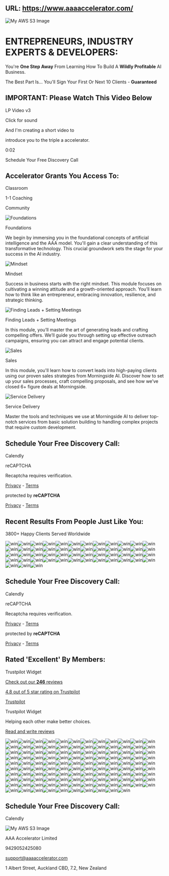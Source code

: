 URL: https://www.aaaaccelerator.com/
---
![My AWS S3 Image](https://www.aaaaccelerator.com/_next/image?url=https%3A%2F%2Faaaaccelerator.s3.amazonaws.com%2Faaaccelerator.png&w=640&q=75)

# ENTREPRENEURS, INDUSTRY EXPERTS & DEVELOPERS:

You're **One Step Away** From Learning How To Build A **Wildly Profitable** AI Business.

The Best Part Is... You'll Sign Your First Or Next 10 Clients - **Guaranteed**

## IMPORTANT: Please Watch This Video Below

LP Video v3

Click for sound

And I'm creating a short video to

introduce you to the triple a accelerator.

0:02

Schedule Your Free Discovery Call

## Accelerator Grants You Access To:

Classroom

1-1 Coaching

Community

![Foundations](https://www.aaaaccelerator.com/_next/image?url=https%3A%2F%2Faaaaccelerator.s3.amazonaws.com%2Fstripes.png&w=64&q=75)

Foundations

We begin by immersing you in the foundational concepts of artificial intelligence and the AAA model. You'll gain a clear understanding of this transformative technology. This crucial groundwork sets the stage for your success in the AI industry.

![Mindset](https://www.aaaaccelerator.com/_next/image?url=https%3A%2F%2Faaaaccelerator.s3.amazonaws.com%2Fstripes.png&w=64&q=75)

Mindset

Success in business starts with the right mindset. This module focuses on cultivating a winning attitude and a growth-oriented approach. You’ll learn how to think like an entrepreneur, embracing innovation, resilience, and strategic thinking.

![Finding Leads + Setting Meetings](https://www.aaaaccelerator.com/_next/image?url=https%3A%2F%2Faaaaccelerator.s3.amazonaws.com%2Fstripes.png&w=64&q=75)

Finding Leads + Setting Meetings

In this module, you’ll master the art of generating leads and crafting compelling offers. We’ll guide you through setting up effective outreach campaigns, ensuring you can attract and engage potential clients.

![Sales](https://www.aaaaccelerator.com/_next/image?url=https%3A%2F%2Faaaaccelerator.s3.amazonaws.com%2Fstripes.png&w=64&q=75)

Sales

In this module, you'll learn how to convert leads into high-paying clients using our proven sales strategies from Morningside AI. Discover how to set up your sales processes, craft compelling proposals, and see how we’ve closed 6+ figure deals at Morningside.

![Service Delivery](https://www.aaaaccelerator.com/_next/image?url=https%3A%2F%2Faaaaccelerator.s3.amazonaws.com%2Fstripes.png&w=64&q=75)

Service Delivery

Master the tools and techniques we use at Morningside AI to deliver top-notch services from basic solution building to handling complex projects that require custom development.

## Schedule Your Free Discovery Call:

Calendly

reCAPTCHA

Recaptcha requires verification.

[Privacy](https://www.google.com/intl/en/policies/privacy/) \- [Terms](https://www.google.com/intl/en/policies/terms/)

protected by **reCAPTCHA**

[Privacy](https://www.google.com/intl/en/policies/privacy/) \- [Terms](https://www.google.com/intl/en/policies/terms/)

## Recent Results From People Just Like You:

3800+ Happy Clients Served Worldwide

![win](https://www.aaaaccelerator.com/_next/image?url=https%3A%2F%2Faaaaccelerator.s3.us-east-1.amazonaws.com%2FWin%2B%252349.png&w=1080&q=75)![win](https://www.aaaaccelerator.com/_next/image?url=https%3A%2F%2Faaaaccelerator.s3.us-east-1.amazonaws.com%2FWin%2B%252350.png&w=1080&q=75)![win](https://www.aaaaccelerator.com/_next/image?url=https%3A%2F%2Faaaaccelerator.s3.us-east-1.amazonaws.com%2FWin%2B%252351.png&w=1080&q=75)![win](https://www.aaaaccelerator.com/_next/image?url=https%3A%2F%2Faaaaccelerator.s3.us-east-1.amazonaws.com%2FWin%2B%252352.png&w=1080&q=75)![win](https://www.aaaaccelerator.com/_next/image?url=https%3A%2F%2Faaaaccelerator.s3.us-east-1.amazonaws.com%2FWin%2B%25231.png&w=1080&q=75)![win](https://www.aaaaccelerator.com/_next/image?url=https%3A%2F%2Faaaaccelerator.s3.us-east-1.amazonaws.com%2FWin%2B%25232.png&w=1080&q=75)![win](https://www.aaaaccelerator.com/_next/image?url=https%3A%2F%2Faaaaccelerator.s3.us-east-1.amazonaws.com%2FWin%2B%25233.png&w=1080&q=75)![win](https://www.aaaaccelerator.com/_next/image?url=https%3A%2F%2Faaaaccelerator.s3.us-east-1.amazonaws.com%2FWin%2B%25234.png&w=1080&q=75)![win](https://www.aaaaccelerator.com/_next/image?url=https%3A%2F%2Faaaaccelerator.s3.us-east-1.amazonaws.com%2FWin%2B%25235.png&w=1080&q=75)![win](https://www.aaaaccelerator.com/_next/image?url=https%3A%2F%2Faaaaccelerator.s3.us-east-1.amazonaws.com%2FWin%2B%25236.png&w=1080&q=75)![win](https://www.aaaaccelerator.com/_next/image?url=https%3A%2F%2Faaaaccelerator.s3.us-east-1.amazonaws.com%2FWin%2B%25237.png&w=1080&q=75)![win](https://www.aaaaccelerator.com/_next/image?url=https%3A%2F%2Faaaaccelerator.s3.us-east-1.amazonaws.com%2FWin%2B%25238.png&w=1080&q=75)![win](https://www.aaaaccelerator.com/_next/image?url=https%3A%2F%2Faaaaccelerator.s3.us-east-1.amazonaws.com%2FWin%2B%25239.png&w=1080&q=75)![win](https://www.aaaaccelerator.com/_next/image?url=https%3A%2F%2Faaaaccelerator.s3.us-east-1.amazonaws.com%2FWin%2B%252310.png&w=1080&q=75)![win](https://www.aaaaccelerator.com/_next/image?url=https%3A%2F%2Faaaaccelerator.s3.us-east-1.amazonaws.com%2FWin%2B%252311.png&w=1080&q=75)![win](https://www.aaaaccelerator.com/_next/image?url=https%3A%2F%2Faaaaccelerator.s3.us-east-1.amazonaws.com%2FWin%2B%252312.png&w=1080&q=75)![win](https://www.aaaaccelerator.com/_next/image?url=https%3A%2F%2Faaaaccelerator.s3.us-east-1.amazonaws.com%2FWin%2B%252313.png&w=1080&q=75)![win](https://www.aaaaccelerator.com/_next/image?url=https%3A%2F%2Faaaaccelerator.s3.us-east-1.amazonaws.com%2FWin%2B%252314.png&w=1080&q=75)![win](https://www.aaaaccelerator.com/_next/image?url=https%3A%2F%2Faaaaccelerator.s3.us-east-1.amazonaws.com%2FWin%2B%252315.png&w=1080&q=75)![win](https://www.aaaaccelerator.com/_next/image?url=https%3A%2F%2Faaaaccelerator.s3.us-east-1.amazonaws.com%2FWin%2B%252316.png&w=1080&q=75)![win](https://www.aaaaccelerator.com/_next/image?url=https%3A%2F%2Faaaaccelerator.s3.us-east-1.amazonaws.com%2FWin%2B%252317.png&w=1080&q=75)![win](https://www.aaaaccelerator.com/_next/image?url=https%3A%2F%2Faaaaccelerator.s3.us-east-1.amazonaws.com%2FWin%2B%252318.png&w=1080&q=75)![win](https://www.aaaaccelerator.com/_next/image?url=https%3A%2F%2Faaaaccelerator.s3.us-east-1.amazonaws.com%2FWin%2B%252319.png&w=1080&q=75)![win](https://www.aaaaccelerator.com/_next/image?url=https%3A%2F%2Faaaaccelerator.s3.us-east-1.amazonaws.com%2FWin%2B%252320.png&w=1080&q=75)![win](https://www.aaaaccelerator.com/_next/image?url=https%3A%2F%2Faaaaccelerator.s3.us-east-1.amazonaws.com%2FWin%2B%252321.png&w=1080&q=75)![win](https://www.aaaaccelerator.com/_next/image?url=https%3A%2F%2Faaaaccelerator.s3.us-east-1.amazonaws.com%2FWin%2B%252322.png&w=1080&q=75)![win](https://www.aaaaccelerator.com/_next/image?url=https%3A%2F%2Faaaaccelerator.s3.us-east-1.amazonaws.com%2FWin%2B%252323.png&w=1080&q=75)![win](https://www.aaaaccelerator.com/_next/image?url=https%3A%2F%2Faaaaccelerator.s3.us-east-1.amazonaws.com%2FWin%2B%252324.png&w=1080&q=75)![win](https://www.aaaaccelerator.com/_next/image?url=https%3A%2F%2Faaaaccelerator.s3.us-east-1.amazonaws.com%2FWin%2B%252325.png&w=1080&q=75)![win](https://www.aaaaccelerator.com/_next/image?url=https%3A%2F%2Faaaaccelerator.s3.us-east-1.amazonaws.com%2FWin%2B%252326.png&w=1080&q=75)![win](https://www.aaaaccelerator.com/_next/image?url=https%3A%2F%2Faaaaccelerator.s3.us-east-1.amazonaws.com%2FWin%2B%252327.png&w=1080&q=75)![win](https://www.aaaaccelerator.com/_next/image?url=https%3A%2F%2Faaaaccelerator.s3.us-east-1.amazonaws.com%2FWin%2B%252328.png&w=1080&q=75)![win](https://www.aaaaccelerator.com/_next/image?url=https%3A%2F%2Faaaaccelerator.s3.us-east-1.amazonaws.com%2FWin%2B%252329.png&w=1080&q=75)![win](https://www.aaaaccelerator.com/_next/image?url=https%3A%2F%2Faaaaccelerator.s3.us-east-1.amazonaws.com%2FWin%2B%252330.png&w=1080&q=75)![win](https://www.aaaaccelerator.com/_next/image?url=https%3A%2F%2Faaaaccelerator.s3.us-east-1.amazonaws.com%2FWin%2B%252331.png&w=1080&q=75)![win](https://www.aaaaccelerator.com/_next/image?url=https%3A%2F%2Faaaaccelerator.s3.us-east-1.amazonaws.com%2FWin%2B%252332.png&w=1080&q=75)![win](https://www.aaaaccelerator.com/_next/image?url=https%3A%2F%2Faaaaccelerator.s3.us-east-1.amazonaws.com%2FWin%2B%252333.png&w=1080&q=75)![win](https://www.aaaaccelerator.com/_next/image?url=https%3A%2F%2Faaaaccelerator.s3.us-east-1.amazonaws.com%2FWin%2B%252334.png&w=1080&q=75)![win](https://www.aaaaccelerator.com/_next/image?url=https%3A%2F%2Faaaaccelerator.s3.us-east-1.amazonaws.com%2FWin%2B%252335.png&w=1080&q=75)![win](https://www.aaaaccelerator.com/_next/image?url=https%3A%2F%2Faaaaccelerator.s3.us-east-1.amazonaws.com%2FWin%2B%252336.png&w=1080&q=75)![win](https://www.aaaaccelerator.com/_next/image?url=https%3A%2F%2Faaaaccelerator.s3.us-east-1.amazonaws.com%2FWin%2B%252337.png&w=1080&q=75)![win](https://www.aaaaccelerator.com/_next/image?url=https%3A%2F%2Faaaaccelerator.s3.us-east-1.amazonaws.com%2FWin%2B%252338.png&w=1080&q=75)![win](https://www.aaaaccelerator.com/_next/image?url=https%3A%2F%2Faaaaccelerator.s3.us-east-1.amazonaws.com%2FWin%2B%252339.png&w=1080&q=75)![win](https://www.aaaaccelerator.com/_next/image?url=https%3A%2F%2Faaaaccelerator.s3.us-east-1.amazonaws.com%2FWin%2B%252340.png&w=1080&q=75)![win](https://www.aaaaccelerator.com/_next/image?url=https%3A%2F%2Faaaaccelerator.s3.us-east-1.amazonaws.com%2FWin%2B%252341.png&w=1080&q=75)![win](https://www.aaaaccelerator.com/_next/image?url=https%3A%2F%2Faaaaccelerator.s3.us-east-1.amazonaws.com%2FWin%2B%252342.png&w=1080&q=75)![win](https://www.aaaaccelerator.com/_next/image?url=https%3A%2F%2Faaaaccelerator.s3.us-east-1.amazonaws.com%2FWin%2B%252343.png&w=1080&q=75)![win](https://www.aaaaccelerator.com/_next/image?url=https%3A%2F%2Faaaaccelerator.s3.us-east-1.amazonaws.com%2FWin%2B%252344.png&w=1080&q=75)![win](https://www.aaaaccelerator.com/_next/image?url=https%3A%2F%2Faaaaccelerator.s3.us-east-1.amazonaws.com%2FWin%2B%252345.png&w=1080&q=75)![win](https://www.aaaaccelerator.com/_next/image?url=https%3A%2F%2Faaaaccelerator.s3.us-east-1.amazonaws.com%2FWin%2B%252346.png&w=1080&q=75)![win](https://www.aaaaccelerator.com/_next/image?url=https%3A%2F%2Faaaaccelerator.s3.us-east-1.amazonaws.com%2FWin%2B%252347.png&w=1080&q=75)

## Schedule Your Free Discovery Call:

Calendly

reCAPTCHA

Recaptcha requires verification.

[Privacy](https://www.google.com/intl/en/policies/privacy/) \- [Terms](https://www.google.com/intl/en/policies/terms/)

protected by **reCAPTCHA**

[Privacy](https://www.google.com/intl/en/policies/privacy/) \- [Terms](https://www.google.com/intl/en/policies/terms/)

## Rated 'Excellent' By Members:

Trustpilot Widget

[Check out our **246** reviews](https://www.trustpilot.com/review/aaaaccelerator.com?utm_medium=trustbox&utm_source=TrustBoxBasic&utm_campaign=free)

[4.8 out of 5 star rating on Trustpilot](https://www.trustpilot.com/review/aaaaccelerator.com?utm_medium=trustbox&utm_source=TrustBoxBasic&utm_campaign=free)

[Trustpilot](https://www.trustpilot.com/review/aaaaccelerator.com?utm_medium=trustbox&utm_source=TrustBoxBasic&utm_campaign=free)

Trustpilot Widget

Helping each other make better choices.

[Read and write reviews](https://www.trustpilot.com/review/aaaaccelerator.com?utm_medium=trustbox&utm_source=TrustBoxBasic_Modal&utm_campaign=free)

![win](https://www.aaaaccelerator.com/_next/image?url=https%3A%2F%2Faaaaccelerator.s3.us-east-1.amazonaws.com%2Freview115.png&w=828&q=75)![win](https://www.aaaaccelerator.com/_next/image?url=https%3A%2F%2Faaaaccelerator.s3.us-east-1.amazonaws.com%2Freview116.png&w=828&q=75)![win](https://www.aaaaccelerator.com/_next/image?url=https%3A%2F%2Faaaaccelerator.s3.us-east-1.amazonaws.com%2Freview117.png&w=828&q=75)![win](https://www.aaaaccelerator.com/_next/image?url=https%3A%2F%2Faaaaccelerator.s3.us-east-1.amazonaws.com%2Freview118.png&w=828&q=75)![win](https://www.aaaaccelerator.com/_next/image?url=https%3A%2F%2Faaaaccelerator.s3.us-east-1.amazonaws.com%2Freview1.png&w=828&q=75)![win](https://www.aaaaccelerator.com/_next/image?url=https%3A%2F%2Faaaaccelerator.s3.us-east-1.amazonaws.com%2Freview2.png&w=828&q=75)![win](https://www.aaaaccelerator.com/_next/image?url=https%3A%2F%2Faaaaccelerator.s3.us-east-1.amazonaws.com%2Freview3.png&w=828&q=75)![win](https://www.aaaaccelerator.com/_next/image?url=https%3A%2F%2Faaaaccelerator.s3.us-east-1.amazonaws.com%2Freview4.png&w=828&q=75)![win](https://www.aaaaccelerator.com/_next/image?url=https%3A%2F%2Faaaaccelerator.s3.us-east-1.amazonaws.com%2Freview5.png&w=828&q=75)![win](https://www.aaaaccelerator.com/_next/image?url=https%3A%2F%2Faaaaccelerator.s3.us-east-1.amazonaws.com%2Freview6.png&w=828&q=75)![win](https://www.aaaaccelerator.com/_next/image?url=https%3A%2F%2Faaaaccelerator.s3.us-east-1.amazonaws.com%2Freview7.png&w=828&q=75)![win](https://www.aaaaccelerator.com/_next/image?url=https%3A%2F%2Faaaaccelerator.s3.us-east-1.amazonaws.com%2Freview8.png&w=828&q=75)![win](https://www.aaaaccelerator.com/_next/image?url=https%3A%2F%2Faaaaccelerator.s3.us-east-1.amazonaws.com%2Freview9.png&w=828&q=75)![win](https://www.aaaaccelerator.com/_next/image?url=https%3A%2F%2Faaaaccelerator.s3.us-east-1.amazonaws.com%2Freview10.png&w=828&q=75)![win](https://www.aaaaccelerator.com/_next/image?url=https%3A%2F%2Faaaaccelerator.s3.us-east-1.amazonaws.com%2Freview11.png&w=828&q=75)![win](https://www.aaaaccelerator.com/_next/image?url=https%3A%2F%2Faaaaccelerator.s3.us-east-1.amazonaws.com%2Freview12.png&w=828&q=75)![win](https://www.aaaaccelerator.com/_next/image?url=https%3A%2F%2Faaaaccelerator.s3.us-east-1.amazonaws.com%2Freview13.png&w=828&q=75)![win](https://www.aaaaccelerator.com/_next/image?url=https%3A%2F%2Faaaaccelerator.s3.us-east-1.amazonaws.com%2Freview14.png&w=828&q=75)![win](https://www.aaaaccelerator.com/_next/image?url=https%3A%2F%2Faaaaccelerator.s3.us-east-1.amazonaws.com%2Freview15.png&w=828&q=75)![win](https://www.aaaaccelerator.com/_next/image?url=https%3A%2F%2Faaaaccelerator.s3.us-east-1.amazonaws.com%2Freview16.png&w=828&q=75)![win](https://www.aaaaccelerator.com/_next/image?url=https%3A%2F%2Faaaaccelerator.s3.us-east-1.amazonaws.com%2Freview17.png&w=828&q=75)![win](https://www.aaaaccelerator.com/_next/image?url=https%3A%2F%2Faaaaccelerator.s3.us-east-1.amazonaws.com%2Freview18.png&w=828&q=75)![win](https://www.aaaaccelerator.com/_next/image?url=https%3A%2F%2Faaaaccelerator.s3.us-east-1.amazonaws.com%2Freview19.png&w=828&q=75)![win](https://www.aaaaccelerator.com/_next/image?url=https%3A%2F%2Faaaaccelerator.s3.us-east-1.amazonaws.com%2Freview20.png&w=828&q=75)![win](https://www.aaaaccelerator.com/_next/image?url=https%3A%2F%2Faaaaccelerator.s3.us-east-1.amazonaws.com%2Freview21.png&w=828&q=75)![win](https://www.aaaaccelerator.com/_next/image?url=https%3A%2F%2Faaaaccelerator.s3.us-east-1.amazonaws.com%2Freview22.png&w=828&q=75)![win](https://www.aaaaccelerator.com/_next/image?url=https%3A%2F%2Faaaaccelerator.s3.us-east-1.amazonaws.com%2Freview23.png&w=828&q=75)![win](https://www.aaaaccelerator.com/_next/image?url=https%3A%2F%2Faaaaccelerator.s3.us-east-1.amazonaws.com%2Freview24.png&w=828&q=75)![win](https://www.aaaaccelerator.com/_next/image?url=https%3A%2F%2Faaaaccelerator.s3.us-east-1.amazonaws.com%2Freview25.png&w=828&q=75)![win](https://www.aaaaccelerator.com/_next/image?url=https%3A%2F%2Faaaaccelerator.s3.us-east-1.amazonaws.com%2Freview26.png&w=828&q=75)![win](https://www.aaaaccelerator.com/_next/image?url=https%3A%2F%2Faaaaccelerator.s3.us-east-1.amazonaws.com%2Freview27.png&w=828&q=75)![win](https://www.aaaaccelerator.com/_next/image?url=https%3A%2F%2Faaaaccelerator.s3.us-east-1.amazonaws.com%2Freview28.png&w=828&q=75)![win](https://www.aaaaccelerator.com/_next/image?url=https%3A%2F%2Faaaaccelerator.s3.us-east-1.amazonaws.com%2Freview29.png&w=828&q=75)![win](https://www.aaaaccelerator.com/_next/image?url=https%3A%2F%2Faaaaccelerator.s3.us-east-1.amazonaws.com%2Freview30.png&w=828&q=75)![win](https://www.aaaaccelerator.com/_next/image?url=https%3A%2F%2Faaaaccelerator.s3.us-east-1.amazonaws.com%2Freview31.png&w=828&q=75)![win](https://www.aaaaccelerator.com/_next/image?url=https%3A%2F%2Faaaaccelerator.s3.us-east-1.amazonaws.com%2Freview32.png&w=828&q=75)![win](https://www.aaaaccelerator.com/_next/image?url=https%3A%2F%2Faaaaccelerator.s3.us-east-1.amazonaws.com%2Freview33.png&w=828&q=75)![win](https://www.aaaaccelerator.com/_next/image?url=https%3A%2F%2Faaaaccelerator.s3.us-east-1.amazonaws.com%2Freview34.png&w=828&q=75)![win](https://www.aaaaccelerator.com/_next/image?url=https%3A%2F%2Faaaaccelerator.s3.us-east-1.amazonaws.com%2Freview35.png&w=828&q=75)![win](https://www.aaaaccelerator.com/_next/image?url=https%3A%2F%2Faaaaccelerator.s3.us-east-1.amazonaws.com%2Freview36.png&w=828&q=75)![win](https://www.aaaaccelerator.com/_next/image?url=https%3A%2F%2Faaaaccelerator.s3.us-east-1.amazonaws.com%2Freview37.png&w=828&q=75)![win](https://www.aaaaccelerator.com/_next/image?url=https%3A%2F%2Faaaaccelerator.s3.us-east-1.amazonaws.com%2Freview38.png&w=828&q=75)![win](https://www.aaaaccelerator.com/_next/image?url=https%3A%2F%2Faaaaccelerator.s3.us-east-1.amazonaws.com%2Freview39.png&w=828&q=75)![win](https://www.aaaaccelerator.com/_next/image?url=https%3A%2F%2Faaaaccelerator.s3.us-east-1.amazonaws.com%2Freview40.png&w=828&q=75)![win](https://www.aaaaccelerator.com/_next/image?url=https%3A%2F%2Faaaaccelerator.s3.us-east-1.amazonaws.com%2Freview41.png&w=828&q=75)![win](https://www.aaaaccelerator.com/_next/image?url=https%3A%2F%2Faaaaccelerator.s3.us-east-1.amazonaws.com%2Freview42.png&w=828&q=75)![win](https://www.aaaaccelerator.com/_next/image?url=https%3A%2F%2Faaaaccelerator.s3.us-east-1.amazonaws.com%2Freview43.png&w=828&q=75)![win](https://www.aaaaccelerator.com/_next/image?url=https%3A%2F%2Faaaaccelerator.s3.us-east-1.amazonaws.com%2Freview44.png&w=828&q=75)![win](https://www.aaaaccelerator.com/_next/image?url=https%3A%2F%2Faaaaccelerator.s3.us-east-1.amazonaws.com%2Freview45.png&w=828&q=75)![win](https://www.aaaaccelerator.com/_next/image?url=https%3A%2F%2Faaaaccelerator.s3.us-east-1.amazonaws.com%2Freview46.png&w=828&q=75)![win](https://www.aaaaccelerator.com/_next/image?url=https%3A%2F%2Faaaaccelerator.s3.us-east-1.amazonaws.com%2Freview47.png&w=828&q=75)![win](https://www.aaaaccelerator.com/_next/image?url=https%3A%2F%2Faaaaccelerator.s3.us-east-1.amazonaws.com%2Freview48.png&w=828&q=75)![win](https://www.aaaaccelerator.com/_next/image?url=https%3A%2F%2Faaaaccelerator.s3.us-east-1.amazonaws.com%2Freview49.png&w=828&q=75)![win](https://www.aaaaccelerator.com/_next/image?url=https%3A%2F%2Faaaaccelerator.s3.us-east-1.amazonaws.com%2Freview50.png&w=828&q=75)![win](https://www.aaaaccelerator.com/_next/image?url=https%3A%2F%2Faaaaccelerator.s3.us-east-1.amazonaws.com%2Freview51.png&w=828&q=75)![win](https://www.aaaaccelerator.com/_next/image?url=https%3A%2F%2Faaaaccelerator.s3.us-east-1.amazonaws.com%2Freview52.png&w=828&q=75)![win](https://www.aaaaccelerator.com/_next/image?url=https%3A%2F%2Faaaaccelerator.s3.us-east-1.amazonaws.com%2Freview53.png&w=828&q=75)![win](https://www.aaaaccelerator.com/_next/image?url=https%3A%2F%2Faaaaccelerator.s3.us-east-1.amazonaws.com%2Freview54.png&w=828&q=75)![win](https://www.aaaaccelerator.com/_next/image?url=https%3A%2F%2Faaaaccelerator.s3.us-east-1.amazonaws.com%2Freview55.png&w=828&q=75)![win](https://www.aaaaccelerator.com/_next/image?url=https%3A%2F%2Faaaaccelerator.s3.us-east-1.amazonaws.com%2Freview56.png&w=828&q=75)![win](https://www.aaaaccelerator.com/_next/image?url=https%3A%2F%2Faaaaccelerator.s3.us-east-1.amazonaws.com%2Freview57.png&w=828&q=75)![win](https://www.aaaaccelerator.com/_next/image?url=https%3A%2F%2Faaaaccelerator.s3.us-east-1.amazonaws.com%2Freview58.png&w=828&q=75)![win](https://www.aaaaccelerator.com/_next/image?url=https%3A%2F%2Faaaaccelerator.s3.us-east-1.amazonaws.com%2Freview59.png&w=828&q=75)![win](https://www.aaaaccelerator.com/_next/image?url=https%3A%2F%2Faaaaccelerator.s3.us-east-1.amazonaws.com%2Freview60.png&w=828&q=75)![win](https://www.aaaaccelerator.com/_next/image?url=https%3A%2F%2Faaaaccelerator.s3.us-east-1.amazonaws.com%2Freview61.png&w=828&q=75)![win](https://www.aaaaccelerator.com/_next/image?url=https%3A%2F%2Faaaaccelerator.s3.us-east-1.amazonaws.com%2Freview62.png&w=828&q=75)![win](https://www.aaaaccelerator.com/_next/image?url=https%3A%2F%2Faaaaccelerator.s3.us-east-1.amazonaws.com%2Freview63.png&w=828&q=75)![win](https://www.aaaaccelerator.com/_next/image?url=https%3A%2F%2Faaaaccelerator.s3.us-east-1.amazonaws.com%2Freview64.png&w=828&q=75)![win](https://www.aaaaccelerator.com/_next/image?url=https%3A%2F%2Faaaaccelerator.s3.us-east-1.amazonaws.com%2Freview65.png&w=828&q=75)![win](https://www.aaaaccelerator.com/_next/image?url=https%3A%2F%2Faaaaccelerator.s3.us-east-1.amazonaws.com%2Freview66.png&w=828&q=75)![win](https://www.aaaaccelerator.com/_next/image?url=https%3A%2F%2Faaaaccelerator.s3.us-east-1.amazonaws.com%2Freview67.png&w=828&q=75)![win](https://www.aaaaccelerator.com/_next/image?url=https%3A%2F%2Faaaaccelerator.s3.us-east-1.amazonaws.com%2Freview68.png&w=828&q=75)![win](https://www.aaaaccelerator.com/_next/image?url=https%3A%2F%2Faaaaccelerator.s3.us-east-1.amazonaws.com%2Freview69.png&w=828&q=75)![win](https://www.aaaaccelerator.com/_next/image?url=https%3A%2F%2Faaaaccelerator.s3.us-east-1.amazonaws.com%2Freview70.png&w=828&q=75)![win](https://www.aaaaccelerator.com/_next/image?url=https%3A%2F%2Faaaaccelerator.s3.us-east-1.amazonaws.com%2Freview71.png&w=828&q=75)![win](https://www.aaaaccelerator.com/_next/image?url=https%3A%2F%2Faaaaccelerator.s3.us-east-1.amazonaws.com%2Freview72.png&w=828&q=75)![win](https://www.aaaaccelerator.com/_next/image?url=https%3A%2F%2Faaaaccelerator.s3.us-east-1.amazonaws.com%2Freview73.png&w=828&q=75)![win](https://www.aaaaccelerator.com/_next/image?url=https%3A%2F%2Faaaaccelerator.s3.us-east-1.amazonaws.com%2Freview74.png&w=828&q=75)![win](https://www.aaaaccelerator.com/_next/image?url=https%3A%2F%2Faaaaccelerator.s3.us-east-1.amazonaws.com%2Freview75.png&w=828&q=75)![win](https://www.aaaaccelerator.com/_next/image?url=https%3A%2F%2Faaaaccelerator.s3.us-east-1.amazonaws.com%2Freview76.png&w=828&q=75)![win](https://www.aaaaccelerator.com/_next/image?url=https%3A%2F%2Faaaaccelerator.s3.us-east-1.amazonaws.com%2Freview77.png&w=828&q=75)![win](https://www.aaaaccelerator.com/_next/image?url=https%3A%2F%2Faaaaccelerator.s3.us-east-1.amazonaws.com%2Freview78.png&w=828&q=75)![win](https://www.aaaaccelerator.com/_next/image?url=https%3A%2F%2Faaaaccelerator.s3.us-east-1.amazonaws.com%2Freview79.png&w=828&q=75)![win](https://www.aaaaccelerator.com/_next/image?url=https%3A%2F%2Faaaaccelerator.s3.us-east-1.amazonaws.com%2Freview80.png&w=828&q=75)![win](https://www.aaaaccelerator.com/_next/image?url=https%3A%2F%2Faaaaccelerator.s3.us-east-1.amazonaws.com%2Freview81.png&w=828&q=75)![win](https://www.aaaaccelerator.com/_next/image?url=https%3A%2F%2Faaaaccelerator.s3.us-east-1.amazonaws.com%2Freview82.png&w=828&q=75)![win](https://www.aaaaccelerator.com/_next/image?url=https%3A%2F%2Faaaaccelerator.s3.us-east-1.amazonaws.com%2Freview83.png&w=828&q=75)![win](https://www.aaaaccelerator.com/_next/image?url=https%3A%2F%2Faaaaccelerator.s3.us-east-1.amazonaws.com%2Freview84.png&w=828&q=75)![win](https://www.aaaaccelerator.com/_next/image?url=https%3A%2F%2Faaaaccelerator.s3.us-east-1.amazonaws.com%2Freview85.png&w=828&q=75)![win](https://www.aaaaccelerator.com/_next/image?url=https%3A%2F%2Faaaaccelerator.s3.us-east-1.amazonaws.com%2Freview86.png&w=828&q=75)![win](https://www.aaaaccelerator.com/_next/image?url=https%3A%2F%2Faaaaccelerator.s3.us-east-1.amazonaws.com%2Freview87.png&w=828&q=75)![win](https://www.aaaaccelerator.com/_next/image?url=https%3A%2F%2Faaaaccelerator.s3.us-east-1.amazonaws.com%2Freview88.png&w=828&q=75)![win](https://www.aaaaccelerator.com/_next/image?url=https%3A%2F%2Faaaaccelerator.s3.us-east-1.amazonaws.com%2Freview89.png&w=828&q=75)![win](https://www.aaaaccelerator.com/_next/image?url=https%3A%2F%2Faaaaccelerator.s3.us-east-1.amazonaws.com%2Freview90.png&w=828&q=75)![win](https://www.aaaaccelerator.com/_next/image?url=https%3A%2F%2Faaaaccelerator.s3.us-east-1.amazonaws.com%2Freview91.png&w=828&q=75)![win](https://www.aaaaccelerator.com/_next/image?url=https%3A%2F%2Faaaaccelerator.s3.us-east-1.amazonaws.com%2Freview92.png&w=828&q=75)![win](https://www.aaaaccelerator.com/_next/image?url=https%3A%2F%2Faaaaccelerator.s3.us-east-1.amazonaws.com%2Freview93.png&w=828&q=75)![win](https://www.aaaaccelerator.com/_next/image?url=https%3A%2F%2Faaaaccelerator.s3.us-east-1.amazonaws.com%2Freview94.png&w=828&q=75)![win](https://www.aaaaccelerator.com/_next/image?url=https%3A%2F%2Faaaaccelerator.s3.us-east-1.amazonaws.com%2Freview95.png&w=828&q=75)![win](https://www.aaaaccelerator.com/_next/image?url=https%3A%2F%2Faaaaccelerator.s3.us-east-1.amazonaws.com%2Freview96.png&w=828&q=75)![win](https://www.aaaaccelerator.com/_next/image?url=https%3A%2F%2Faaaaccelerator.s3.us-east-1.amazonaws.com%2Freview97.png&w=828&q=75)![win](https://www.aaaaccelerator.com/_next/image?url=https%3A%2F%2Faaaaccelerator.s3.us-east-1.amazonaws.com%2Freview98.png&w=828&q=75)![win](https://www.aaaaccelerator.com/_next/image?url=https%3A%2F%2Faaaaccelerator.s3.us-east-1.amazonaws.com%2Freview99.png&w=828&q=75)![win](https://www.aaaaccelerator.com/_next/image?url=https%3A%2F%2Faaaaccelerator.s3.us-east-1.amazonaws.com%2Freview100.png&w=828&q=75)![win](https://www.aaaaccelerator.com/_next/image?url=https%3A%2F%2Faaaaccelerator.s3.us-east-1.amazonaws.com%2Freview101.png&w=828&q=75)![win](https://www.aaaaccelerator.com/_next/image?url=https%3A%2F%2Faaaaccelerator.s3.us-east-1.amazonaws.com%2Freview102.png&w=828&q=75)![win](https://www.aaaaccelerator.com/_next/image?url=https%3A%2F%2Faaaaccelerator.s3.us-east-1.amazonaws.com%2Freview103.png&w=828&q=75)![win](https://www.aaaaccelerator.com/_next/image?url=https%3A%2F%2Faaaaccelerator.s3.us-east-1.amazonaws.com%2Freview104.png&w=828&q=75)![win](https://www.aaaaccelerator.com/_next/image?url=https%3A%2F%2Faaaaccelerator.s3.us-east-1.amazonaws.com%2Freview105.png&w=828&q=75)![win](https://www.aaaaccelerator.com/_next/image?url=https%3A%2F%2Faaaaccelerator.s3.us-east-1.amazonaws.com%2Freview106.png&w=828&q=75)![win](https://www.aaaaccelerator.com/_next/image?url=https%3A%2F%2Faaaaccelerator.s3.us-east-1.amazonaws.com%2Freview107.png&w=828&q=75)![win](https://www.aaaaccelerator.com/_next/image?url=https%3A%2F%2Faaaaccelerator.s3.us-east-1.amazonaws.com%2Freview108.png&w=828&q=75)![win](https://www.aaaaccelerator.com/_next/image?url=https%3A%2F%2Faaaaccelerator.s3.us-east-1.amazonaws.com%2Freview109.png&w=828&q=75)![win](https://www.aaaaccelerator.com/_next/image?url=https%3A%2F%2Faaaaccelerator.s3.us-east-1.amazonaws.com%2Freview110.png&w=828&q=75)![win](https://www.aaaaccelerator.com/_next/image?url=https%3A%2F%2Faaaaccelerator.s3.us-east-1.amazonaws.com%2Freview111.png&w=828&q=75)![win](https://www.aaaaccelerator.com/_next/image?url=https%3A%2F%2Faaaaccelerator.s3.us-east-1.amazonaws.com%2Freview112.png&w=828&q=75)![win](https://www.aaaaccelerator.com/_next/image?url=https%3A%2F%2Faaaaccelerator.s3.us-east-1.amazonaws.com%2Freview113.png&w=828&q=75)![win](https://www.aaaaccelerator.com/_next/image?url=https%3A%2F%2Faaaaccelerator.s3.us-east-1.amazonaws.com%2Freview114.png&w=828&q=75)

## Schedule Your Free Discovery Call:

Calendly

![My AWS S3 Image](https://www.aaaaccelerator.com/_next/image?url=https%3A%2F%2Faaaaccelerator.s3.amazonaws.com%2Faaaccelerator.png&w=640&q=75)

AAA Accelerator Limited

9429052425080

support@aaaaccelerator.com

1 Albert Street, Auckland CBD, 7.2, New Zealand